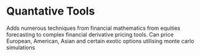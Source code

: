 # Quantative Tools

Adds numerous techniques from financial mathematics from equities forecasting to complex financial derivative pricing tools. Can price European, American, Asian and certain exotic options utilising monte carlo simulations
